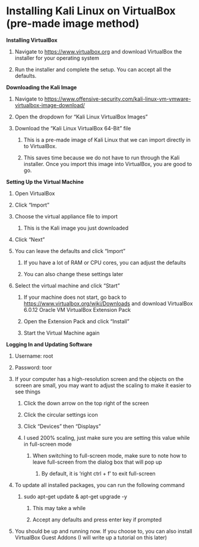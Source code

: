 # **Installing Kali Linux on VirtualBox (pre-made image method)**

**Installing VirtualBox**

1.  Navigate to <https://www.virtualbox.org> and download VirtualBox the
    installer for your operating system

2.  Run the installer and complete the setup. You can accept all the defaults.

**Downloading the Kali Image**

1.  Navigate to
    <https://www.offensive-security.com/kali-linux-vm-vmware-virtualbox-image-download/>

2.  Open the dropdown for “Kali Linux VirtualBox Images”

3.  Download the “Kali Linux VirtualBox 64-Bit” file

    1.  This is a pre-made image of Kali Linux that we can import directly in to
        VirtualBox.

    2.  This saves time because we do not have to run through the Kali
        installer. Once you import this image into VirtualBox, you are good to
        go.

**Setting Up the Virtual Machine**

1.  Open VirtualBox

2.  Click “Import”

3.  Choose the virtual appliance file to import

    1.  This is the Kali image you just downloaded

4.  Click “Next”

5.  You can leave the defaults and click “Import”

    1.  If you have a lot of RAM or CPU cores, you can adjust the defaults

    2.  You can also change these settings later

6.  Select the virtual machine and click “Start”

    1.  If your machine does not start, go back to
        <https://www.virtualbox.org/wiki/Downloads> and download VirtualBox
        6.0.12 Oracle VM VirtualBox Extension Pack

    2.  Open the Extension Pack and click “Install”

    3.  Start the Virtual Machine again

**Logging In and Updating Software**

1.  Username: root

2.  Password: toor

3.  If your computer has a high-resolution screen and the objects on the screen
    are small, you may want to adjust the scaling to make it easier to see
    things

    1.  Click the down arrow on the top right of the screen

    2.  Click the circular settings icon

    3.  Click “Devices” then “Displays”

    4.  I used 200% scaling, just make sure you are setting this value while in
        full-screen mode

        1.  When switching to full-screen mode, make sure to note how to leave
            full-screen from the dialog box that will pop up

            1.  By default, it is ‘right ctrl + f’ to exit full-screen

4.  To update all installed packages, you can run the following command

    1.  sudo apt-get update & apt-get upgrade -y

        1.  This may take a while

        2.  Accept any defaults and press enter key if prompted

5.  You should be up and running now. If you choose to, you can also install
    VirtualBox Guest Addons (I will write up a tutorial on this later)
